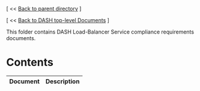 [ << [Back to parent directory](../README.md) ]

[ << [Back to DASH top-level Documents](../../README.md) ]

This folder contains DASH Load-Balancer Service compliance requirements documents.

# Contents

| Document                                               | Description                                |
| ------------------------------------------------------ | ------------------------------------------ |
